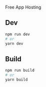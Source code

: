 Free App Hosting

## Dev

```bash
npm run dev
# or
yarn dev
```

## Build

```bash
npm run build
# or
yarn build
```
